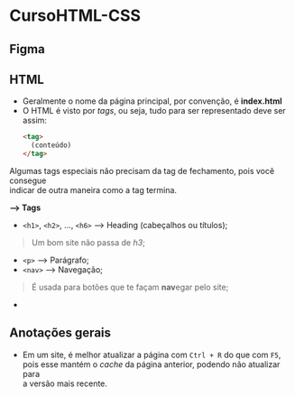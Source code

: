 # CursoHTML-CSS

## Figma

## HTML

- Geralmente o nome da página principal, por convenção, é **index.html**
- O HTML é visto por *tags*, ou seja, tudo para ser representado deve ser assim:  
  ```html
  <tag>
    (conteúdo)
  </tag>
  ```
Algumas tags especiais não precisam da tag de fechamento, pois você consegue  
indicar de outra maneira como a tag termina.  

**--> Tags**

- `<h1>`, `<h2>`, ..., `<h6>` --> Heading (cabeçalhos ou títulos);
> Um bom site não passa de *h3*;
- `<p>` --> Parágrafo;
- `<nav>` --> Navegação;
> É usada para botões que te façam **nav**egar pelo site;  
-

## Anotações gerais
  
- Em um site, é melhor atualizar a página com `Ctrl + R` do que com `F5`,  
pois esse mantém o *cache* da página anterior, podendo não atualizar para  
a versão mais recente.
